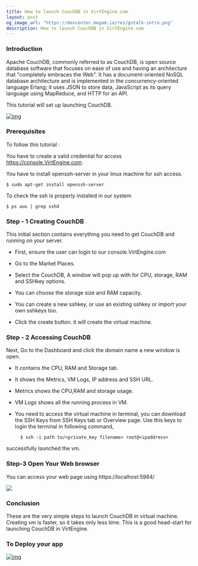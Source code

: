 ```yaml
---
title: How to launch CouchDB in VirtEngine.com
layout: post
og_image_url: "https://devcenter.megam.io/res/gotalk-intro.png"
description: How to launch CouchDB in VirtEngine.com
---
```

### Introduction

Apache CouchDB, commonly referred to as CouchDB, is open source database software that focuses on ease of use and having an architecture that "completely embraces the Web". It has a document-oriented NoSQL database architecture and is implemented in the concurrency-oriented language Erlang; it uses JSON to store data, JavaScript as its query language using MapReduce, and HTTP for an API.

This tutorial will set up launching CouchDB.

[![img](#)](https://console.VirtEngine.com)

### Prerequisites

To follow this tutorial :

You have to create a valid credential for access https://console.VirtEngine.com.

You have to install openssh-server in your linux machine for ssh access.

	$ sudo apt-get install openssh-server

To check the ssh is properly installed in our system

	$ ps aux | grep sshd

### Step - 1 Creating CouchDB

This initial section contains everything you need to get CouchDB and running on your server.

* First, ensure the user can login to our console.VirtEngine.com

* Go to the Market Places.

* Select the CouchDB, A window will pop up with for CPU, storage, RAM and SSHkey options.

* You can choose the storage size and RAM capacity.

* You can create a new sshkey, or  use an existing sshkey or import your own sshkeys too.

* Click the create button. it will create the virtual machine.

### Step - 2 Accessing CouchDB

Next, Go to the Dashboard and click the domain name a new window is open.

* It contains the CPU, RAM and Storage tab.

* It shows the Metrics, VM Logs, IP address and SSH URL.

* Metrics shows the CPU,RAM and storage usage.

* VM Logs shows all the running process in VM.

* You need to access the virtual machine in terminal, you can download the SSH Keys from SSH Keys tab or Overview page. Use this keys to login the terminal in following command,

 		$ ssh -i path to/<private_key filename> root@<ipaddress>

successfully launched the vm.

### Step-3 Open Your Web browser

You can access your web page using https://localhost:5984/

![](https://blog.virtengine.com/content/images/2016/05/s2-2.jpg)

### Conclusion

These are the very simple steps to launch CouchDB in virtual machine. Creating vm is faster, so it takes only less time. This is a good head-start for launching CouchDB in VirtEngine.

### To Deploy your app


[![img](#)](https://console.VirtEngine.com)
